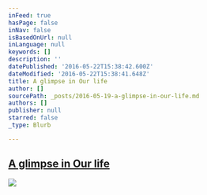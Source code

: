 ```yaml
---
inFeed: true
hasPage: false
inNav: false
isBasedOnUrl: null
inLanguage: null
keywords: []
description: ''
datePublished: '2016-05-22T15:38:42.600Z'
dateModified: '2016-05-22T15:38:41.648Z'
title: A glimpse in Our life
author: []
sourcePath: _posts/2016-05-19-a-glimpse-in-our-life.md
authors: []
publisher: null
starred: false
_type: Blurb

---
```

## [A glimpse in Our life][0]
![](https://the-grid-user-content.s3-us-west-2.amazonaws.com/3bd255e2-0fab-4cd4-b14e-3d662afb71cf.jpg)

[0]: https://thegrid.ai/stahle/our-home-in-kampala/